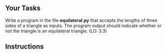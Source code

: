 ## Your Tasks

Write a program in the file **equilateral.py** that accepts the lengths of three sides of a triangle as inputs. The program output should indicate whether or not the triangle is an equilateral triangle. (LO: 3.3)

## Instructions
